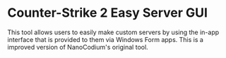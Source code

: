 # Counter-Strike 2 Easy Server GUI

This tool allows users to easily make custom servers by using the in-app interface that is provided to them via Windows Form apps.
This is a improved version of NanoCodium's original tool.
